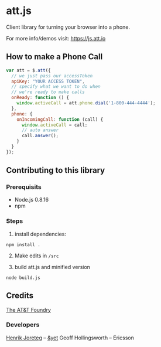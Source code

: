 # att.js

Client library for turning your browser into a phone.

For more info/demos visit: https://js.att.io

## How to make a Phone Call

```js
var att = $.att({
  // we just pass our accessToken
  apiKey: "YOUR ACCESS TOKEN",
  // specify what we want to do when
  // we're ready to make calls
  onReady: function () {
    window.activeCall = att.phone.dial('1-800-444-4444');
  },
  phone: {
    onIncomingCall: function (call) {
      window.activeCall = call;
      // auto answer
      call.answer();
    }
  }
});

```

## Contributing to this library
### Prerequisits

- Node.js 0.8.16
- npm

### Steps

1. install dependencies:

```
npm install .
```

2. Make edits in `/src`

3. build att.js and minified version

```
node build.js
```

## Credits

[The AT&T Foundry](https://foundry.att.com/)

### Developers

[Henrik Joreteg](http://andyet.com/team/henrik/) – [&yet](http://andyet.com)
Geoff Hollingsworth – Ericsson
